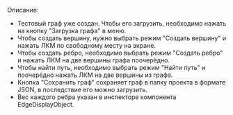 Описание:
- Тестовый граф уже создан. Чтобы его загрузить, необходимо нажать на кнопку "Загрузка графа" в меню.
- Чтобы создать вершину, нужно выбрать режим "Создать вершину" и нажать ЛКМ по свободному месту на экране.
- Чтобы создать ребро, необходимо выбрать режим "Создать ребро" и нажать ЛКМ на две вершины графа поочерёдно.
- Чтобы найти путь, необходимо выбрать режим "Найти путь" и поочерёдно нажать ЛКМ на две вершины из графа.
- Кнопка "Сохранить граф" сохраняет граф в папку проекта в формате JSON, в последствие его можно загрузить.
- Вес каждого ребра указан в инспекторе компонента EdgeDisplayObject.
